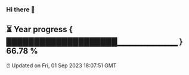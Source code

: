 ### Hi there 👋
⏳ Year progress { ████████████████████▁▁▁▁▁▁▁▁▁▁ } 66.78 %
---
⏰ Updated on Fri, 01 Sep 2023 18:07:51 GMT

